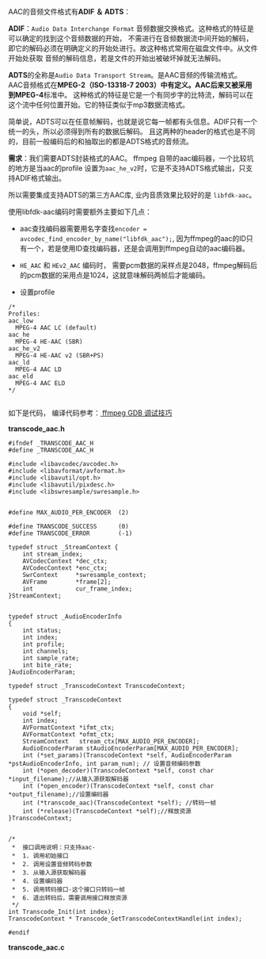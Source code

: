 AAC的音频文件格式有**ADIF ＆ ADTS**：

**ADIF**：`Audio Data Interchange Format` 音频数据交换格式。这种格式的特征是可以确定的找到这个音频数据的开始，
不需进行在音频数据流中间开始的解码，即它的解码必须在明确定义的开始处进行。故这种格式常用在磁盘文件中。从文件开始处获取
音频的解码信息，若是文件的开始出被破坏掉就无法解码。

**ADTS**的全称是`Audio Data Transport Stream`。是AAC音频的传输流格式。
AAC音频格式在**MPEG-2（ISO-13318-7 2003）**中有定义。AAC后来又被采用到**MPEG-4**标准中。
这种格式的特征是它是一个有同步字的比特流，解码可以在这个流中任何位置开始。它的特征类似于mp3数据流格式。

简单说，ADTS可以在任意帧解码，也就是说它每一帧都有头信息。ADIF只有一个统一的头，所以必须得到所有的数据后解码。
且这两种的header的格式也是不同的，目前一般编码后的和抽取出的都是ADTS格式的音频流。

**需求**：我们需要ADTS封装格式的AAC。
ffmpeg 自带的aac编码器，一个比较坑的地方是当aac的profile 设置为`aac_he_v2`时，它是不支持ADTS格式输出，只支持ADIF格式输出。

所以需要集成支持ADTS的第三方AAC库, 业内音质效果比较好的是 `libfdk-aac`。

使用libfdk-aac编码时需要额外主要如下几点：

* aac查找编码器需要用名字查找`encoder = avcodec_find_encoder_by_name("libfdk_aac");`, 因为ffmpeg的aac的ID只有一个，若是使用ID查找编码器，还是会调用到ffmpeg自动的aac编码器。

* `HE_AAC` 和 `HEv2_AAC` 编码时， 需要pcm数据的采样点是2048，ffmpeg解码后的pcm数据的采用点是1024，这就意味解码两帧后才能编码。

* 设置profile

```
/*
Profiles:
aac_low
  MPEG-4 AAC LC (default)
aac_he
  MPEG-4 HE-AAC (SBR)
aac_he_v2
  MPEG-4 HE-AAC v2 (SBR+PS)
aac_ld
  MPEG-4 AAC LD
aac_eld
  MPEG-4 AAC ELD
*/


```

如下是代码， 编译代码参考：[ ffmpeg GDB 调试技巧](https://github.com/standardzero/ffmpeg/blob/master/compile/4.%20ffmpeg%20GDB%20%E8%B0%83%E8%AF%95%E6%8A%80%E5%B7%A7.md)


**transcode_aac.h**

```
#ifndef _TRANSCODE_AAC_H
#define _TRANSCODE_AAC_H

#include <libavcodec/avcodec.h>
#include <libavformat/avformat.h>
#include <libavutil/opt.h>
#include <libavutil/pixdesc.h>
#include <libswresample/swresample.h>


#define MAX_AUDIO_PER_ENCODER  (2)

#define TRANSCODE_SUCCESS      (0)
#define TRANSCODE_ERROR        (-1)

typedef struct _StreamContext {
    int stream_index;
    AVCodecContext *dec_ctx;
    AVCodecContext *enc_ctx;
    SwrContext     *swresample_context;
    AVFrame        *frame[2];
    int            cur_frame_index;
}StreamContext;


typedef struct _AudioEncoderInfo
{
    int status;
    int index;
    int profile;
    int channels;
    int sample_rate;
    int bite_rate;
}AudioEncoderParam;

typedef struct _TranscodeContext TranscodeContext;

typedef struct _TranscodeContext
{
    void *self;
    int index;
    AVFormatContext *ifmt_ctx;
    AVFormatContext *ofmt_ctx;
    StreamContext   stream_ctx[MAX_AUDIO_PER_ENCODER];
    AudioEncoderParam stAudioEncoderParam[MAX_AUDIO_PER_ENCODER];
    int (*set_params)(TranscodeContext *self, AudioEncoderParam *pstAudioEncoderInfo, int param_num); // 设置音频编码参数
    int (*open_decoder)(TranscodeContext *self, const char *input_filename);//从输入源获取解码器
    int (*open_encoder)(TranscodeContext *self, const char *output_filename);//设置编码器
    int (*transcode_aac)(TranscodeContext *self); //转码一帧
    int (*release)(TranscodeContext *self);//释放资源
}TranscodeContext;


/*
 *  接口调用说明：只支持aac-
 *  1. 调用初始接口
 *  2. 调用设置音频转码参数
 *  3. 从输入源获取解码器
 *  4. 设置编码器 
 *  5. 调用转码接口-这个接口只转码一帧
 *  6. 退出转码后，需要调用接口释放资源 
 */
int Transcode_Init(int index);
TranscodeContext * Transcode_GetTranscodeContextHandle(int index);

#endif

```

**transcode_aac.c**

```
```



